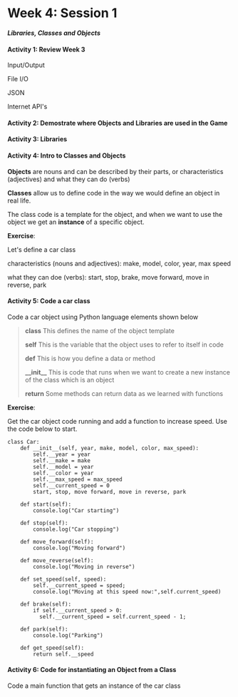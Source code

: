 # Week 4: Session 1

_**Libraries, Classes and Objects**_

#### Activity 1: Review Week 3

Input/Output

File I/O

JSON

Internet API's

#### Activity 2: Demostrate where Objects and Libraries are used in the Game

#### Activity 3: Libraries

#### Activity 4: Intro to Classes and Objects

**Objects** are nouns and can be described by their parts, or characteristics \(adjectives\) and what they can do \(verbs\)

**Classes** allow us to define code in the way we would define an object in real life.

The class code is a template for the object, and when we want to use the object we get an **instance** of a specific object.

**Exercise**:

Let's define a car class

characteristics \(nouns and adjectives\): make, model, color, year, max speed

what they can doe \(verbs\): start, stop, brake, move forward, move in reverse, park

#### Activity 5: Code a car class

Code a car object using Python language elements shown below

> **class**     This defines the name of the object template
>
> **self**        This is the variable that the object uses to refer to itself in code
>
> **def**        This is how you define a data or method
>
> **\_\_init\_\_**  This is code that runs when we want to create a new instance of the class which is an object
>
> **return**    Some methods can return data as we learned with functions

**Exercise**:

Get the car object code running and add a function to increase speed. Use the code below to start.

```
class Car:
    def __init__(self, year, make, model, color, max_speed):
        self.__year = year
        self.__make = make
        self.__model = year
        self.__color = year
        self.__max_speed = max_speed
        self.__current_speed = 0
        start, stop, move forward, move in reverse, park

    def start(self):
        console.log("Car starting")

    def stop(self):
        console.log("Car stopping")

    def move_forward(self):
        console.log("Moving forward")

    def move_reverse(self):
        console.log("Moving in reverse")
    
    def set_speed(self, speed):
        self.__current_speed = speed;
        console.log("Moving at this speed now:",self.current_speed)
    
    def brake(self):
        if self.__current_speed > 0:
          self.__current_speed = self.current_speed - 1;

    def park(self):
        console.log("Parking")

    def get_speed(self):
        return self.__speed
```

#### Activity 6: Code for instantiating an Object from a Class

Code a main function that gets an instance of the car class



